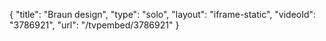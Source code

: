 {
    "title": "Braun design",
    "type": "solo",
    "layout": "iframe-static",
    "videoId": "3786921",
    "url": "\/tvpembed\/3786921"
}